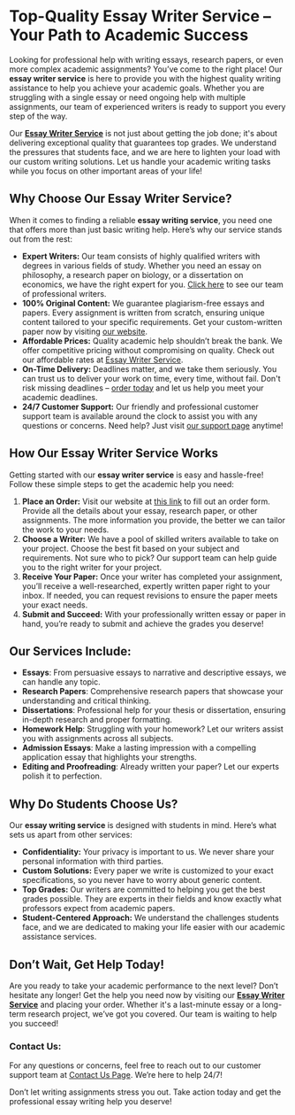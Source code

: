 <h1>Top-Quality Essay Writer Service – Your Path to Academic Success</h1>

<p>Looking for professional help with writing essays, research papers, or even more complex academic assignments? You’ve come to the right place! Our <strong>essay writer service</strong> is here to provide you with the highest quality writing assistance to help you achieve your academic goals. Whether you are struggling with a single essay or need ongoing help with multiple assignments, our team of experienced writers is ready to support you every step of the way.</p>

<p>Our <a href="https://tinyurl.com/topessay?keyword=essay+writer+service" target="_blank"><strong>Essay Writer Service</strong></a> is not just about getting the job done; it's about delivering exceptional quality that guarantees top grades. We understand the pressures that students face, and we are here to lighten your load with our custom writing solutions. Let us handle your academic writing tasks while you focus on other important areas of your life!</p>

<h2>Why Choose Our Essay Writer Service?</h2>
<p>When it comes to finding a reliable <strong>essay writing service</strong>, you need one that offers more than just basic writing help. Here’s why our service stands out from the rest:</p>
<ul>
    <li><strong>Expert Writers:</strong> Our team consists of highly qualified writers with degrees in various fields of study. Whether you need an essay on philosophy, a research paper on biology, or a dissertation on economics, we have the right expert for you. <a href="https://tinyurl.com/topessay?keyword=essay+writer+service" target="_blank">Click here</a> to see our team of professional writers.</li>
    <li><strong>100% Original Content:</strong> We guarantee plagiarism-free essays and papers. Every assignment is written from scratch, ensuring unique content tailored to your specific requirements. Get your custom-written paper now by visiting <a href="https://tinyurl.com/topessay?keyword=essay+writer+service" target="_blank">our website</a>.</li>
    <li><strong>Affordable Prices:</strong> Quality academic help shouldn’t break the bank. We offer competitive pricing without compromising on quality. Check out our affordable rates at <a href="https://tinyurl.com/topessay?keyword=essay+writer+service" target="_blank">Essay Writer Service</a>.</li>
    <li><strong>On-Time Delivery:</strong> Deadlines matter, and we take them seriously. You can trust us to deliver your work on time, every time, without fail. Don't risk missing deadlines – <a href="https://tinyurl.com/topessay?keyword=essay+writer+service" target="_blank">order today</a> and let us help you meet your academic deadlines.</li>
    <li><strong>24/7 Customer Support:</strong> Our friendly and professional customer support team is available around the clock to assist you with any questions or concerns. Need help? Just visit <a href="https://tinyurl.com/topessay?keyword=essay+writer+service" target="_blank">our support page</a> anytime!</li>
</ul>

<h2>How Our Essay Writer Service Works</h2>
<p>Getting started with our <strong>essay writer service</strong> is easy and hassle-free! Follow these simple steps to get the academic help you need:</p>
<ol>
    <li><strong>Place an Order:</strong> Visit our website at <a href="https://tinyurl.com/topessay?keyword=essay+writer+service" target="_blank">this link</a> to fill out an order form. Provide all the details about your essay, research paper, or other assignments. The more information you provide, the better we can tailor the work to your needs.</li>
    <li><strong>Choose a Writer:</strong> We have a pool of skilled writers available to take on your project. Choose the best fit based on your subject and requirements. Not sure who to pick? Our support team can help guide you to the right writer for your project.</li>
    <li><strong>Receive Your Paper:</strong> Once your writer has completed your assignment, you’ll receive a well-researched, expertly written paper right to your inbox. If needed, you can request revisions to ensure the paper meets your exact needs.</li>
    <li><strong>Submit and Succeed:</strong> With your professionally written essay or paper in hand, you’re ready to submit and achieve the grades you deserve!</li>
</ol>

<h2>Our Services Include:</h2>
<ul>
    <li><strong>Essays</strong>: From persuasive essays to narrative and descriptive essays, we can handle any topic.</li>
    <li><strong>Research Papers</strong>: Comprehensive research papers that showcase your understanding and critical thinking.</li>
    <li><strong>Dissertations</strong>: Professional help for your thesis or dissertation, ensuring in-depth research and proper formatting.</li>
    <li><strong>Homework Help</strong>: Struggling with your homework? Let our writers assist you with assignments across all subjects.</li>
    <li><strong>Admission Essays</strong>: Make a lasting impression with a compelling application essay that highlights your strengths.</li>
    <li><strong>Editing and Proofreading</strong>: Already written your paper? Let our experts polish it to perfection.</li>
</ul>

<h2>Why Do Students Choose Us?</h2>
<p>Our <strong>essay writing service</strong> is designed with students in mind. Here’s what sets us apart from other services:</p>
<ul>
    <li><strong>Confidentiality:</strong> Your privacy is important to us. We never share your personal information with third parties.</li>
    <li><strong>Custom Solutions:</strong> Every paper we write is customized to your exact specifications, so you never have to worry about generic content.</li>
    <li><strong>Top Grades:</strong> Our writers are committed to helping you get the best grades possible. They are experts in their fields and know exactly what professors expect from academic papers.</li>
    <li><strong>Student-Centered Approach:</strong> We understand the challenges students face, and we are dedicated to making your life easier with our academic assistance services.</li>
</ul>

<h2>Don’t Wait, Get Help Today!</h2>
<p>Are you ready to take your academic performance to the next level? Don’t hesitate any longer! Get the help you need now by visiting our <a href="https://tinyurl.com/topessay?keyword=essay+writer+service" target="_blank"><strong>Essay Writer Service</strong></a> and placing your order. Whether it's a last-minute essay or a long-term research project, we’ve got you covered. Our team is waiting to help you succeed!</p>

<h3>Contact Us:</h3>
<p>For any questions or concerns, feel free to reach out to our customer support team at <a href="https://tinyurl.com/topessay?keyword=essay+writer+service" target="_blank">Contact Us Page</a>. We’re here to help 24/7!</p>

<p>Don’t let writing assignments stress you out. Take action today and get the professional essay writing help you deserve!</p>
